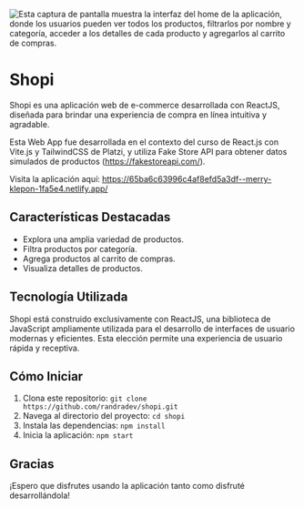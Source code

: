 ![Esta captura de pantalla muestra la interfaz del home de la aplicación, donde los usuarios pueden ver todos los productos, filtrarlos por nombre y categoría, acceder a los detalles de cada producto y agregarlos al carrito de compras.
](https://drive.google.com/uc?id=1DgEOfwD6MA7nSC7-n0MujymLajN8ob0N)

# Shopi

Shopi es una aplicación web de e-commerce desarrollada con ReactJS, diseñada para brindar una experiencia de compra en línea intuitiva y agradable.

Esta Web App fue desarrollada en el contexto del curso de React.js con Vite.js y TailwindCSS de Platzi, y utiliza Fake Store API para obtener datos simulados de productos (https://fakestoreapi.com/).

Visita la aplicación aquí: https://65ba6c63996c4af8efd5a3df--merry-klepon-1fa5e4.netlify.app/ 

## Características Destacadas

- Explora una amplia variedad de productos.
- Filtra productos por categoría.
- Agrega productos al carrito de compras.
- Visualiza detalles de productos.

## Tecnología Utilizada

Shopi está construido exclusivamente con ReactJS, una biblioteca de JavaScript ampliamente utilizada para el desarrollo de interfaces de usuario modernas y eficientes. Esta elección permite una experiencia de usuario rápida y receptiva.

## Cómo Iniciar

1. Clona este repositorio: `git clone https://github.com/randradev/shopi.git`
2. Navega al directorio del proyecto: `cd shopi`
3. Instala las dependencias: `npm install`
4. Inicia la aplicación: `npm start`

## Gracias

¡Espero que disfrutes usando la aplicación tanto como disfruté desarrollándola!
